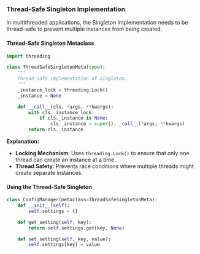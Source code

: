 
### **Thread-Safe Singleton Implementation**

In multithreaded applications, the Singleton implementation needs to be thread-safe to prevent multiple instances from being created.

#### **Thread-Safe Singleton Metaclass**

```python
import threading

class ThreadSafeSingletonMeta(type):
    """
    Thread-safe implementation of Singleton.
    """
    _instance_lock = threading.Lock()
    _instance = None

    def __call__(cls, *args, **kwargs):
        with cls._instance_lock:
            if cls._instance is None:
                cls._instance = super().__call__(*args, **kwargs)
        return cls._instance
```

**Explanation:**

- **Locking Mechanism**: Uses `threading.Lock()` to ensure that only one thread can create an instance at a time.
- **Thread Safety**: Prevents race conditions where multiple threads might create separate instances.

#### **Using the Thread-Safe Singleton**

```python
class ConfigManager(metaclass=ThreadSafeSingletonMeta):
    def __init__(self):
        self.settings = {}

    def get_setting(self, key):
        return self.settings.get(key, None)

    def set_setting(self, key, value):
        self.settings[key] = value
```
